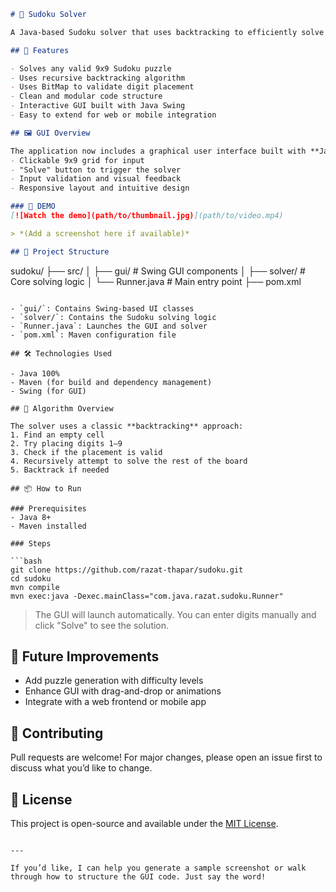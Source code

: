 
```markdown
# 🧩 Sudoku Solver

A Java-based Sudoku solver that uses backtracking to efficiently solve standard 9x9 Sudoku puzzles. This project demonstrates algorithmic problem-solving, object-oriented design, and GUI development using Java Swing.

## 🚀 Features

- Solves any valid 9x9 Sudoku puzzle
- Uses recursive backtracking algorithm
- Uses BitMap to validate digit placement
- Clean and modular code structure
- Interactive GUI built with Java Swing
- Easy to extend for web or mobile integration

## 🖼️ GUI Overview

The application now includes a graphical user interface built with **Java Swing**:
- Clickable 9x9 grid for input
- "Solve" button to trigger the solver
- Input validation and visual feedback
- Responsive layout and intuitive design

### 🧪 DEMO
[![Watch the demo](path/to/thumbnail.jpg)](path/to/video.mp4)

> *(Add a screenshot here if available)*

## 📁 Project Structure

```
sudoku/
├── src/
│   ├── gui/                # Swing GUI components
│   ├── solver/             # Core solving logic
│   └── Runner.java         # Main entry point
├── pom.xml
```

- `gui/`: Contains Swing-based UI classes
- `solver/`: Contains the Sudoku solving logic
- `Runner.java`: Launches the GUI and solver
- `pom.xml`: Maven configuration file

## 🛠️ Technologies Used

- Java 100%
- Maven (for build and dependency management)
- Swing (for GUI)

## 🧠 Algorithm Overview

The solver uses a classic **backtracking** approach:
1. Find an empty cell
2. Try placing digits 1–9
3. Check if the placement is valid
4. Recursively attempt to solve the rest of the board
5. Backtrack if needed

## 📦 How to Run

### Prerequisites
- Java 8+
- Maven installed

### Steps

```bash
git clone https://github.com/razat-thapar/sudoku.git
cd sudoku
mvn compile
mvn exec:java -Dexec.mainClass="com.java.razat.sudoku.Runner"
```

> The GUI will launch automatically. You can enter digits manually and click "Solve" to see the solution.

## 📌 Future Improvements

- Add puzzle generation with difficulty levels
- Enhance GUI with drag-and-drop or animations
- Integrate with a web frontend or mobile app

## 🤝 Contributing

Pull requests are welcome! For major changes, please open an issue first to discuss what you’d like to change.

## 📄 License

This project is open-source and available under the [MIT License](LICENSE).
```

---

If you’d like, I can help you generate a sample screenshot or walk through how to structure the GUI code. Just say the word!
